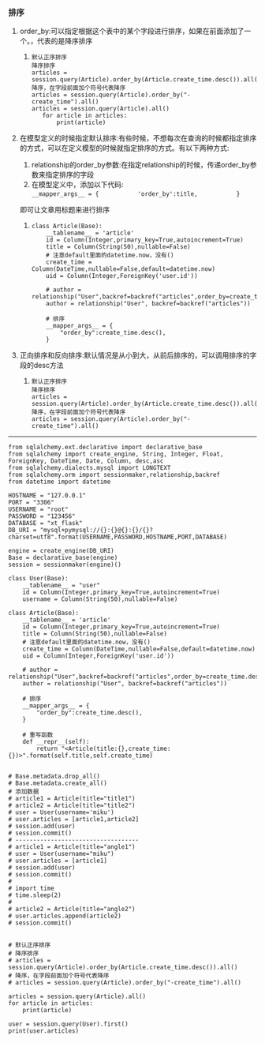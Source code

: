 ### 排序

1. order\_by:可以指定根据这个表中的某个字段进行排序，如果在前面添加了一个。，代表的是降序排序

   1. ```
      默认正序排序
      降序排序
      articles = session.query(Article).order_by(Article.create_time.desc()).all()
      降序，在字段前面加个符号代表降序
      articles = session.query(Article).order_by("-create_time").all()
      articles = session.query(Article).all()
         for article in articles:
             print(article)
      ```

2. 在模型定义的时候指定默认排序:有些时候，不想每次在查询的时候都指定排序的方式，可以在定义模型的时候就指定排序的方式。有以下两种方式:  
   1. relationship的order\_by参数:在指定relationship的时候，传递order\_by参数来指定排序的字段  
   2. 在模型定义中，添加以下代码:  
    `__mapper_args__ = {          
          'order_by':title,          
      }`

   即可让文章用标题来进行排序

   1. ```
      class Article(Base):
          __tablename__ = 'article'
          id = Column(Integer,primary_key=True,autoincrement=True)
          title = Column(String(50),nullable=False)
          # 注意default里面的datetime.now，没有()
          create_time = Column(DateTime,nullable=False,default=datetime.now)
          uid = Column(Integer,ForeignKey('user.id'))

          # author = relationship("User",backref=backref("articles",order_by=create_time.desc()))
          author = relationship("User", backref=backref("articles"))

          # 排序
          __mapper_args__ = {
              "order_by":create_time.desc(),
          }
      ```

3. 正向排序和反向排序:默认情况是从小到大，从前后排序的，可以调用排序的字段的desc方法

   1. ```
      默认正序排序
      降序排序
      articles = session.query(Article).order_by(Article.create_time.desc()).all()
      降序，在字段前面加个符号代表降序
      articles = session.query(Article).order_by("-create_time").all()
      ```

---

```
from sqlalchemy.ext.declarative import declarative_base
from sqlalchemy import create_engine, String, Integer, Float, ForeignKey, DateTime, Date, Column, desc,asc
from sqlalchemy.dialects.mysql import LONGTEXT
from sqlalchemy.orm import sessionmaker,relationship,backref
from datetime import datetime

HOSTNAME = "127.0.0.1"
PORT = "3306"
USERNAME = "root"
PASSWORD = "123456"
DATABASE = "xt_flask"
DB_URI = "mysql+pymysql://{}:{}@{}:{}/{}?charset=utf8".format(USERNAME,PASSWORD,HOSTNAME,PORT,DATABASE)

engine = create_engine(DB_URI)
Base = declarative_base(engine)
session = sessionmaker(engine)()

class User(Base):
    __tablename__ = "user"
    id = Column(Integer,primary_key=True,autoincrement=True)
    username = Column(String(50),nullable=False)

class Article(Base):
    __tablename__ = 'article'
    id = Column(Integer,primary_key=True,autoincrement=True)
    title = Column(String(50),nullable=False)
    # 注意default里面的datetime.now，没有()
    create_time = Column(DateTime,nullable=False,default=datetime.now)
    uid = Column(Integer,ForeignKey('user.id'))

    # author = relationship("User",backref=backref("articles",order_by=create_time.desc()))
    author = relationship("User", backref=backref("articles"))

    # 排序
    __mapper_args__ = {
        "order_by":create_time.desc(),
    }

    # 重写函数
    def __repr__(self):
        return "<Article(title:{},create_time:{})>".format(self.title,self.create_time)


# Base.metadata.drop_all()
# Base.metadata.create_all()
# 添加数据
# article1 = Article(title="title1")
# article2 = Article(title="title2")
# user = User(username='miku')
# user.articles = [article1,article2]
# session.add(user)
# session.commit()
# -----------------------------------
# article1 = Article(title="angle1")
# user = User(username="miku")
# user.articles = [article1]
# session.add(user)
# session.commit()
#
# import time
# time.sleep(2)
#
# article2 = Article(title="angle2")
# user.articles.append(article2)
# session.commit()


# 默认正序排序
# 降序排序
# articles = session.query(Article).order_by(Article.create_time.desc()).all()
# 降序，在字段前面加个符号代表降序
# articles = session.query(Article).order_by("-create_time").all()

articles = session.query(Article).all()
for article in articles:
    print(article)

user = session.query(User).first()
print(user.articles)
```



